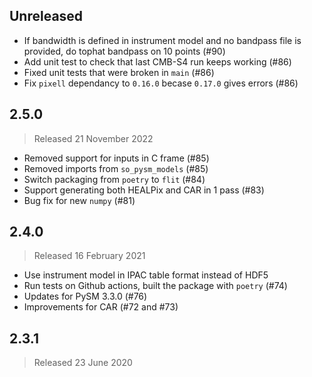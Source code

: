 ## Unreleased

* If bandwidth is defined in instrument model and no bandpass file is provided, do tophat bandpass on 10 points (#90)
* Add unit test to check that last CMB-S4 run keeps working (#86)
* Fixed unit tests that were broken in `main` (#86)
* Fix `pixell` dependancy to `0.16.0` becase `0.17.0` gives errors (#86)

## 2.5.0
> Released 21 November 2022

* Removed support for inputs in C frame (#85)
* Removed imports from `so_pysm_models` (#85)
* Switch packaging from `poetry` to `flit` (#84)
* Support generating both HEALPix and CAR in 1 pass (#83)
* Bug fix for new `numpy` (#81)

## 2.4.0
> Released 16 February 2021

* Use instrument model in IPAC table format instead of HDF5
* Run tests on Github actions, built the package with `poetry` (#74)
* Updates for PySM 3.3.0 (#76)
* Improvements for CAR (#72 and #73)

## 2.3.1
> Released 23 June 2020
